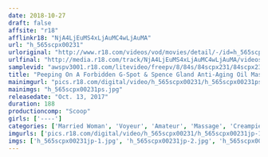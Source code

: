 ```yaml
---
date: 2018-10-27
draft: false
affsite: "r18"
afflinkr18: "NjA4LjEuMS4xLjAuMC4wLjAuMA"
url: "h_565scpx00231"
urloriginal: "http://www.r18.com/videos/vod/movies/detail/-/id=h_565scpx00231"
urlfinal: "http://media.r18.com/track/NjA4LjEuMS4xLjAuMC4wLjAuMA/videos/vod/movies/detail/-/id=h_565scpx00231"
samplevid: "awspv3001.r18.com/litevideo/freepv/8/84s/84scpx231/84scpx231_dmb_w.mp4"
title: "Peeping On A Forbidden G-Spot & Spence Gland Anti-Aging Oil Massage Parlor vol. 002"
mainimgurl: "pics.r18.com/digital/video/h_565scpx00231/h_565scpx00231ps.jpg"
mainimgs: "h_565scpx00231ps.jpg"
releasedate: "Oct. 13, 2017"
duration: 188
productioncomp: "Scoop"
girls: ['----']
categories: ['Married Woman', 'Voyeur', 'Amateur', 'Massage', 'Creampie', 'G-Spot', 'Hi-Def']
imgurls: ['pics.r18.com/digital/video/h_565scpx00231/h_565scpx00231jp-1.jpg', 'pics.r18.com/digital/video/h_565scpx00231/h_565scpx00231jp-2.jpg', 'pics.r18.com/digital/video/h_565scpx00231/h_565scpx00231jp-3.jpg', 'pics.r18.com/digital/video/h_565scpx00231/h_565scpx00231jp-4.jpg', 'pics.r18.com/digital/video/h_565scpx00231/h_565scpx00231jp-5.jpg', 'pics.r18.com/digital/video/h_565scpx00231/h_565scpx00231jp-6.jpg', 'pics.r18.com/digital/video/h_565scpx00231/h_565scpx00231jp-7.jpg', 'pics.r18.com/digital/video/h_565scpx00231/h_565scpx00231jp-8.jpg', 'pics.r18.com/digital/video/h_565scpx00231/h_565scpx00231jp-9.jpg', 'pics.r18.com/digital/video/h_565scpx00231/h_565scpx00231jp-10.jpg', 'pics.r18.com/digital/video/h_565scpx00231/h_565scpx00231jp-11.jpg', 'pics.r18.com/digital/video/h_565scpx00231/h_565scpx00231jp-12.jpg', 'pics.r18.com/digital/video/h_565scpx00231/h_565scpx00231jp-13.jpg', 'pics.r18.com/digital/video/h_565scpx00231/h_565scpx00231jp-14.jpg', 'pics.r18.com/digital/video/h_565scpx00231/h_565scpx00231jp-15.jpg', 'pics.r18.com/digital/video/h_565scpx00231/h_565scpx00231jp-16.jpg', 'pics.r18.com/digital/video/h_565scpx00231/h_565scpx00231jp-17.jpg', 'pics.r18.com/digital/video/h_565scpx00231/h_565scpx00231jp-18.jpg', 'pics.r18.com/digital/video/h_565scpx00231/h_565scpx00231jp-19.jpg', 'pics.r18.com/digital/video/h_565scpx00231/h_565scpx00231jp-20.jpg']
imgs: ['h_565scpx00231jp-1.jpg', 'h_565scpx00231jp-2.jpg', 'h_565scpx00231jp-3.jpg', 'h_565scpx00231jp-4.jpg', 'h_565scpx00231jp-5.jpg', 'h_565scpx00231jp-6.jpg', 'h_565scpx00231jp-7.jpg', 'h_565scpx00231jp-8.jpg', 'h_565scpx00231jp-9.jpg', 'h_565scpx00231jp-10.jpg', 'h_565scpx00231jp-11.jpg', 'h_565scpx00231jp-12.jpg', 'h_565scpx00231jp-13.jpg', 'h_565scpx00231jp-14.jpg', 'h_565scpx00231jp-15.jpg', 'h_565scpx00231jp-16.jpg', 'h_565scpx00231jp-17.jpg', 'h_565scpx00231jp-18.jpg', 'h_565scpx00231jp-19.jpg', 'h_565scpx00231jp-20.jpg']
---
```

